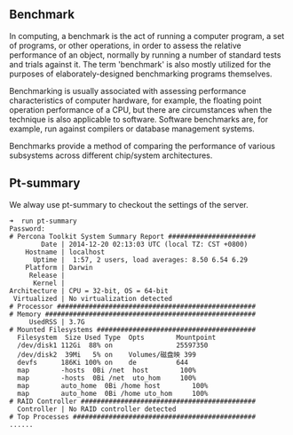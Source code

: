 ## Benchmark

In computing, a benchmark is the act of running a computer program, a set of programs, or other operations, in order to assess the relative performance of an object, normally by running a number of standard tests and trials against it. The term 'benchmark' is also mostly utilized for the purposes of elaborately-designed benchmarking programs themselves.

Benchmarking is usually associated with assessing performance characteristics of computer hardware, for example, the floating point operation performance of a CPU, but there are circumstances when the technique is also applicable to software. Software benchmarks are, for example, run against compilers or database management systems.

Benchmarks provide a method of comparing the performance of various subsystems across different chip/system architectures.

## Pt-summary

We alway use pt-summary to checkout the settings of the server.

```
➜  run pt-summary
Password:
# Percona Toolkit System Summary Report ######################
        Date | 2014-12-20 02:13:03 UTC (local TZ: CST +0800)
    Hostname | localhost
      Uptime |  1:57, 2 users, load averages: 8.50 6.54 6.29
    Platform | Darwin
     Release |
      Kernel |
Architecture | CPU = 32-bit, OS = 64-bit
 Virtualized | No virtualization detected
# Processor ##################################################
# Memory #####################################################
     UsedRSS | 3.7G
# Mounted Filesystems ########################################
  Filesystem  Size Used Type  Opts        Mountpoint
  /dev/disk1 112Gi  88% on                25597350
  /dev/disk2  39Mi   5% on    Volumes/磁盘映 399
  devfs      186Ki 100% on    de          644
  map        -hosts  0Bi /net  host        100%
  map        -hosts  0Bi /net  uto_hom     100%
  map        auto_home  0Bi /home host        100%
  map        auto_home  0Bi /home uto_hom     100%
# RAID Controller ############################################
  Controller | No RAID controller detected
# Top Processes ##############################################
......
```